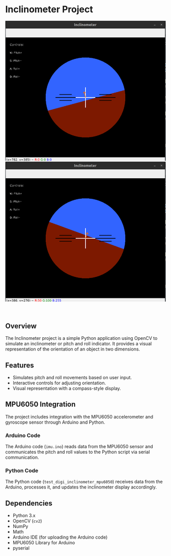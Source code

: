 # Inclinometer Project

<div align="center">
<p>
<img src="demo/Screenshot from 2024-01-02 21-58-01.png" width="600"/>  <img src="demo/Screenshot from 2024-01-02 21-58-26.png" width="600"/> 
</p>
<br>
</div>


## Overview
The Inclinometer project is a simple Python application using OpenCV to simulate an inclinometer or pitch and roll indicator. It provides a visual representation of the orientation of an object in two dimensions.

## Features
- Simulates pitch and roll movements based on user input.
- Interactive controls for adjusting orientation.
- Visual representation with a compass-style display.

## MPU6050 Integration
The project includes integration with the MPU6050 accelerometer and gyroscope sensor through Arduino and Python.

### Arduino Code
The Arduino code (`imu.ino`) reads data from the MPU6050 sensor and communicates the pitch and roll values to the Python script via serial communication.

### Python Code
The Python code (`test_digi_inclinometer_mpu6050`) receives data from the Arduino, processes it, and updates the inclinometer display accordingly.

## Dependencies
- Python 3.x
- OpenCV (`cv2`)
- NumPy
- Math
- Arduino IDE (for uploading the Arduino code)
- MPU6050 Library for Arduino
- pyserial


